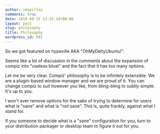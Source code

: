 ```yaml
---
author: smspillaz
comments: true
date: 2010-09-15 13:25:14+00:00
layout: post
slug: philosophy
title: Philosophy
wordpress_id: 691
---
```


So we got featured on hypeville AKA "OhMyDeityUbuntu!".

Seems like a lot of discussion in the comments about the expansion of compiz into "useless bloat" and the fact that it has too many options.

Let me be very clear. Compiz' philosophy is to be infinitely extensible. We are a plugin-based window manager and we are proud of it. You can change compiz to suit however you like, from bling-bling to subtly simple. It's up to you.

I won't ever remove options for the sake of trying to determine for users what is "sane" and what is "not sane". This is, quite frankly, against what I stand for.

If you someone to decide what is a "sane" configuration for you, turn to your distribution packager or desktop team to figure it out for you.

